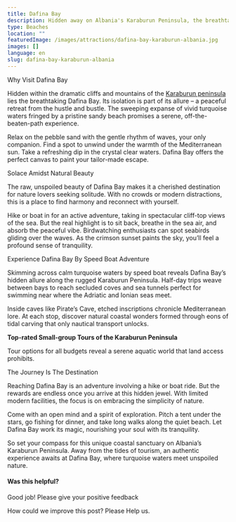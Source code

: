 ```yaml
---
title: Dafina Bay
description: Hidden away on Albania's Karaburun Peninsula, the breathtaking Dafina Bay offers a peaceful escape with its sweeping turquoise waters, pristine beach, and unspoiled natural beauty.
type: Beaches
location: ""
featuredImage: /images/attractions/dafina-bay-karaburun-albania.jpg
images: []
language: en
slug: dafina-bay-karaburun-albania
---
```


Why Visit Dafina Bay

Hidden within the dramatic cliffs and mountains of the [Karaburun peninsula](https://albaniavisit.com/attractions/karaburun-peninsula-hidden-beaches-bays-caves/) lies the breathtaking Dafina Bay. Its isolation is part of its allure – a peaceful retreat from the hustle and bustle. The sweeping expanse of vivid turquoise waters fringed by a pristine sandy beach promises a serene, off-the-beaten-path experience.

Relax on the pebble sand with the gentle rhythm of waves, your only companion. Find a spot to unwind under the warmth of the Mediterranean sun. Take a refreshing dip in the crystal clear waters. Dafina Bay offers the perfect canvas to paint your tailor-made escape.

Solace Amidst Natural Beauty

The raw, unspoiled beauty of Dafina Bay makes it a cherished destination for nature lovers seeking solitude. With no crowds or modern distractions, this is a place to find harmony and reconnect with yourself.

Hike or boat in for an active adventure, taking in spectacular cliff-top views of the sea. But the real highlight is to sit back, breathe in the sea air, and absorb the peaceful vibe. Birdwatching enthusiasts can spot seabirds gliding over the waves. As the crimson sunset paints the sky, you’ll feel a profound sense of tranquility.

Experience Dafina Bay By Speed Boat Adventure

Skimming across calm turquoise waters by speed boat reveals Dafina Bay’s hidden allure along the rugged Karaburun Peninsula. Half-day trips weave between bays to reach secluded coves and sea tunnels perfect for swimming near where the Adriatic and Ionian seas meet.

Inside caves like Pirate’s Cave, etched inscriptions chronicle Mediterranean lore. At each stop, discover natural coastal wonders formed through eons of tidal carving that only nautical transport unlocks.

**Top-rated Small-group Tours of the Karaburun Peninsula**

Tour options for all budgets reveal a serene aquatic world that land access prohibits.

The Journey Is The Destination

Reaching Dafina Bay is an adventure involving a hike or boat ride. But the rewards are endless once you arrive at this hidden jewel. With limited modern facilities, the focus is on embracing the simplicity of nature.

Come with an open mind and a spirit of exploration. Pitch a tent under the stars, go fishing for dinner, and take long walks along the quiet beach. Let Dafina Bay work its magic, nourishing your soul with its tranquility.

So set your compass for this unique coastal sanctuary on Albania’s Karaburun Peninsula. Away from the tides of tourism, an authentic experience awaits at Dafina Bay, where turquoise waters meet unspoiled nature.

#### Was this helpful?

 

Good job! Please give your positive feedback

How could we improve this post? Please Help us.